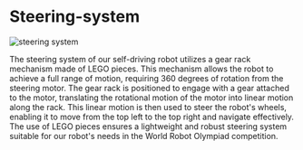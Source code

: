 Steering-system
====

![steering system](https://github.com/DexterTaha/WRO-2024-FUTURE-ENGINEERS/assets/130682580/4f42904a-ee2f-4133-b803-a07f0b15f1a0)

The steering system of our self-driving robot utilizes a gear rack mechanism made of LEGO pieces.
This mechanism allows the robot to achieve a full range of motion, requiring 360 degrees of rotation from the steering motor.
The gear rack is positioned to engage with a gear attached to the motor, translating the rotational motion of the motor into linear motion along the rack.
This linear motion is then used to steer the robot's wheels, enabling it to move from the top left to the top right and navigate effectively.
The use of LEGO pieces ensures a lightweight and robust steering system suitable for our robot's needs in the World Robot Olympiad competition.
